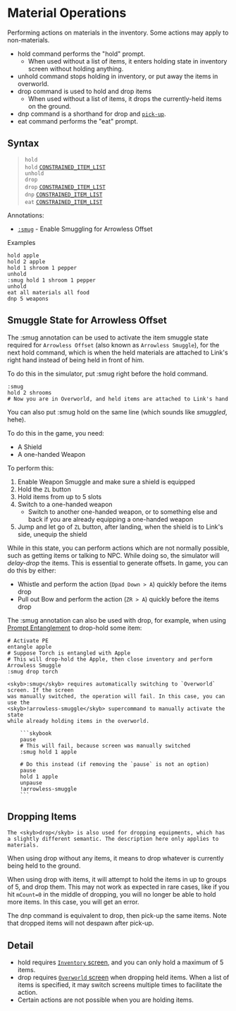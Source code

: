 # Material Operations

Performing actions on materials in the inventory. Some actions
may apply to non-materials.

- <skyb>hold</skyb> command performs the "hold" prompt.
  - When used without a list of items, it enters holding state in inventory screen without holding anything.
- <skyb>unhold</skyb> command stops holding in inventory, or put away the items in overworld.
- <skyb>drop</skyb> command is used to hold and drop items
  - When used without a list of items, it drops the currently-held items on the ground.
- <skyb>dnp</skyb> command is a shorthand for <skyb>drop</skyb> and [`pick-up`](./get.md).
- <skyb>eat</skyb> command performs the "eat" prompt.

## Syntax
> `hold` <br>
> `hold` [`CONSTRAINED_ITEM_LIST`](../user/syntax.md#finite-vs-constrained-item-specifier)<br>
> `unhold` <br>
> `drop` <br>
> `drop` [`CONSTRAINED_ITEM_LIST`](../user/syntax.md#finite-vs-constrained-item-specifier)<br>
> `dnp` [`CONSTRAINED_ITEM_LIST`](../user/syntax.md#finite-vs-constrained-item-specifier)<br>
> `eat` [`CONSTRAINED_ITEM_LIST`](../user/syntax.md#finite-vs-constrained-item-specifier)<br>

Annotations: 
  - [`:smug`](#smuggle-state-for-arrowless-offset) - Enable Smuggling for Arrowless Offset

Examples
```skybook
hold apple
hold 2 apple
hold 1 shroom 1 pepper
unhold
:smug hold 1 shroom 1 pepper
unhold
eat all materials all food
dnp 5 weapons
```

## Smuggle State for Arrowless Offset
The <skyb>:smug</skyb> annotation can be used to activate the item smuggle
state required for `Arrowless Offset` (also known as `Arrowless Smuggle`),
for the next <skyb>hold</skyb> command, which is when the held materials are attached
to Link's right hand instead of being held in front of him.

To do this in the simulator, put <skyb>:smug</skyb> right before the <skyb>hold</skyb> command.

```skybook
:smug
hold 2 shrooms
# Now you are in Overworld, and held items are attached to Link's hand
```

You can also put <skyb>:smug hold</skyb> on the same line (which sounds like *smuggled*, hehe).

To do this in the game, you need:
- A Shield
- A one-handed Weapon

To perform this:
1. Enable Weapon Smuggle and make sure a shield is equipped
2. Hold the `ZL` button
3. Hold items from up to 5 slots
4. Switch to a one-handed weapon
   - Switch to another one-handed weapon, or to something else and back if you are already equipping a one-handed weapon
5. Jump and let go of `ZL` button, after landing, when the shield is to Link's side,
   unequip the shield

While in this state, you can perform actions which are not normally possible, such as getting
items or talking to NPC. While doing so, the simulator will *delay-drop* the items. This is essential to 
generate offsets. In game, you can do this by either:
- Whistle and perform the action (`Dpad Down > A`) quickly before the items drop
- Pull out Bow and perform the action (`ZR > A`) quickly before the items drop

The <skyb>:smug</skyb> annotation can also be used with <skyb>drop</skyb>, for example,
when using [Prompt Entanglement](../ist/pe.md) to drop-hold some item:
```skybook
# Activate PE
entangle apple
# Suppose Torch is entangled with Apple
# This will drop-hold the Apple, then close inventory and perform Arrowless Smuggle
:smug drop torch
```

```admonish warning
<skyb>:smug</skyb> requires automatically switching to `Overworld` screen. If the screen
was manually switched, the operation will fail. In this case, you can use the
<skyb>!arrowless-smuggle</skyb> supercommand to manually activate the state
while already holding items in the overworld.

    ```skybook
    pause
    # This will fail, because screen was manually switched
    :smug hold 1 apple 

    # Do this instead (if removing the `pause` is not an option)
    pause
    hold 1 apple
    unpause
    !arrowless-smuggle
    ```

```

## Dropping Items

```admonish tip
The <skyb>drop</skyb> is also used for dropping equipments, which has
a slightly different semantic. The description here only applies to materials.
```

When using <skyb>drop</skyb> without any items, it means to drop
whatever is currently being held to the ground.

When using <skyb>drop</skyb> with items, it will attempt to hold the items in up to
groups of 5, and drop them. This may not work as expected in rare cases, like
if you hit `mCount=0` in the middle of dropping, you will no longer be able to hold
more items. In this case, you will get an error.

The <skyb>dnp</skyb> command is equivalent to <skyb>drop</skyb>, then <skyb>pick-up</skyb>
the same items. Note that dropped items will not despawn after <skyb>pick-up</skyb>.


## Detail

- <skyb>hold</skyb> requires [`Inventory` screen](../user/screen_system.md),
  and you can only hold a maximum of 5 items.
- <skyb>drop</skyb> requires [`Overworld` screen](../user/screen_system.md)
  when dropping held items. When a list of items is specified, it may switch
  screens multiple times to facilitate the action.
- Certain actions are not possible when you are holding items.
